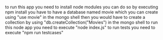 to run this app you need to install node modules you can do so by executing npm install you have to have a database named movie which you can create using "use movie" in the mongo shell then you would have to create a collection by using "db.createCollection("Movies") in the mongo shell to run this node app you need to execute "node index.js" to run tests you need to execute "npm run testcases"
